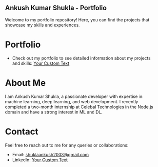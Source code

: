 ## Ankush Kumar Shukla - Portfolio

Welcome to my portfolio repository! Here, you can find the projects that showcase my skills and experiences.

# Portfolio
- Check out my portfolio to see detailed information about my projects and skills: [Your Custom Text](https://ankush2003shukla.github.io/PortFolio/)

# About Me
I am Ankush Kumar Shukla, a passionate developer with expertise in machine learning, deep learning, and web development. I recently completed a two-month internship at Celebal Technologies in the Node.js domain and have a strong interest in ML and DL.

# Contact
Feel free to reach out to me for any queries or collaborations:

- Email: shuklaankush2003@gmail.com
- LinkedIn: [Your Custom Text](https://www.linkedin.com/in/ankush-shukla-abb86a254)
